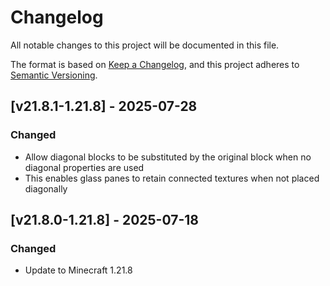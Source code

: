# Changelog

All notable changes to this project will be documented in this file.

The format is based on [Keep a Changelog](https://keepachangelog.com/en/1.0.0/),
and this project adheres to [Semantic Versioning](https://semver.org/spec/v2.0.0.html).

## [v21.8.1-1.21.8] - 2025-07-28

### Changed

- Allow diagonal blocks to be substituted by the original block when no diagonal properties are used
- This enables glass panes to retain connected textures when not placed diagonally

## [v21.8.0-1.21.8] - 2025-07-18

### Changed

- Update to Minecraft 1.21.8

